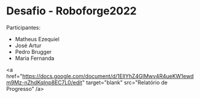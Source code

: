 # Desafio - Roboforge2022

Participantes: 
  - Matheus Ezequiel
  - José Artur 
  - Pedro Brugger
  - Maria Fernanda

<a href="https://docs.google.com/document/d/1EllYhZ4GlMwv4R4ueKW1ewdm9Mz-nZhdKqInp8EC7L0/edit" target="blank" src="Relatório de Progresso" /a>
